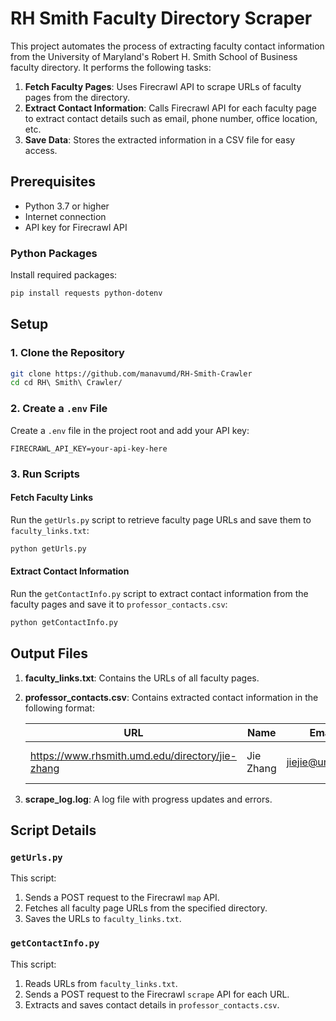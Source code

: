 # RH Smith Faculty Directory Scraper

This project automates the process of extracting faculty contact information from the University of Maryland's Robert H. Smith School of Business faculty directory. It performs the following tasks:

1. **Fetch Faculty Pages**: Uses Firecrawl API to scrape URLs of faculty pages from the directory.
2. **Extract Contact Information**: Calls Firecrawl API for each faculty page to extract contact details such as email, phone number, office location, etc.
3. **Save Data**: Stores the extracted information in a CSV file for easy access.



## Prerequisites

- Python 3.7 or higher
- Internet connection
- API key for Firecrawl API

### Python Packages

Install required packages:

```bash
pip install requests python-dotenv
```

## Setup

### 1. Clone the Repository

```bash
git clone https://github.com/manavumd/RH-Smith-Crawler
cd cd RH\ Smith\ Crawler/
```

### 2. Create a `.env` File

Create a `.env` file in the project root and add your API key:

```
FIRECRAWL_API_KEY=your-api-key-here
```

### 3. Run Scripts

#### Fetch Faculty Links

Run the `getUrls.py` script to retrieve faculty page URLs and save them to `faculty_links.txt`:

```bash
python getUrls.py
```

#### Extract Contact Information

Run the `getContactInfo.py` script to extract contact information from the faculty pages and save it to `professor_contacts.csv`:

```bash
python getContactInfo.py
```

## Output Files

1. **faculty_links.txt**: Contains the URLs of all faculty pages.
2. **professor_contacts.csv**: Contains extracted contact information in the following format:

   | URL                                       | Name         | Email           | Phone       | Office              |
   |-------------------------------------------|--------------|-----------------|-------------|---------------------|
   | https://www.rhsmith.umd.edu/directory/jie-zhang | Jie Zhang    | jiejie@umd.edu  | 301-405-7899 | 3311 Van Munching Hall |

3. **scrape_log.log**: A log file with progress updates and errors.

## Script Details

### `getUrls.py`

This script:
1. Sends a POST request to the Firecrawl `map` API.
2. Fetches all faculty page URLs from the specified directory.
3. Saves the URLs to `faculty_links.txt`.

### `getContactInfo.py`

This script:
1. Reads URLs from `faculty_links.txt`.
2. Sends a POST request to the Firecrawl `scrape` API for each URL.
3. Extracts and saves contact details in `professor_contacts.csv`.
